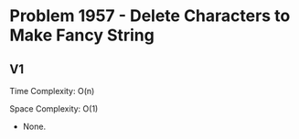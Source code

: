 # Problem 1957 - Delete Characters to Make Fancy String

## V1

Time Complexity: O(n)

Space Complexity: O(1)

- None.
